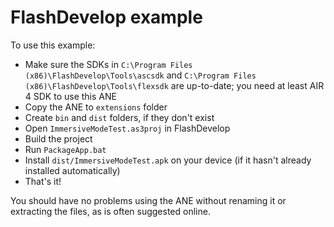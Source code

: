 FlashDevelop example
====================

To use this example:

* Make sure the SDKs in `C:\Program Files (x86)\FlashDevelop\Tools\ascsdk` and `C:\Program Files (x86)\FlashDevelop\Tools\flexsdk` are up-to-date; you need at least AIR 4 SDK to use this ANE
* Copy the ANE to `extensions` folder
* Create `bin` and `dist` folders, if they don't exist
* Open `ImmersiveModeTest.as3proj` in FlashDevelop
* Build the project
* Run `PackageApp.bat`
* Install `dist/ImmersiveModeTest.apk` on your device (if it hasn't already installed automatically)
* That's it!

You should have no problems using the ANE without renaming it or extracting the files, as is often suggested online.